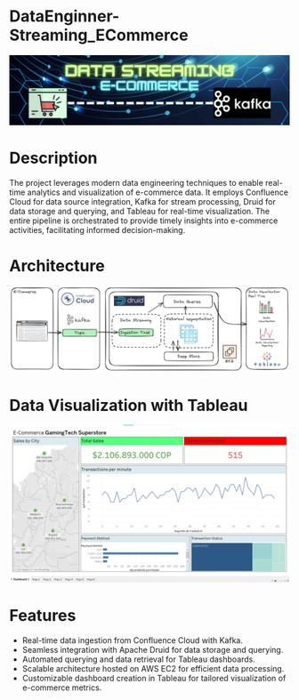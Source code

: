 # DataEnginner-Streaming_ECommerce
![Banner Image](https://raw.githubusercontent.com/CD-AC/DataEnginner-Streaming_ECommerce/main/Streaming.gif)
# Description
The project leverages modern data engineering techniques to enable real-time analytics and visualization of e-commerce data. It employs Confluence Cloud for data source integration, Kafka for stream processing, Druid for data storage and querying, and Tableau for real-time visualization. The entire pipeline is orchestrated to provide timely insights into e-commerce activities, facilitating informed decision-making.

# Architecture
![Banner Image](https://raw.githubusercontent.com/CD-AC/DataEnginner-Streaming_ECommerce/main/Architecture.png)


# Data Visualization with Tableau
![Banner Image](https://raw.githubusercontent.com/CD-AC/DataEnginner-Streaming_ECommerce/main/E-Commerce_Tableau.png)


# Features  
- Real-time data ingestion from Confluence Cloud with Kafka.
- Seamless integration with Apache Druid for data storage and querying.
- Automated querying and data retrieval for Tableau dashboards.
- Scalable architecture hosted on AWS EC2 for efficient data processing.
- Customizable dashboard creation in Tableau for tailored visualization of e-commerce metrics.
